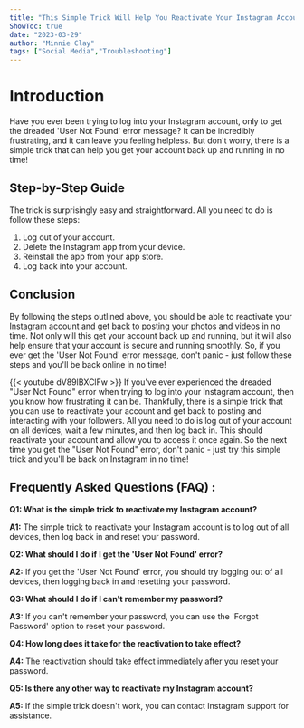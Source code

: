 ```yaml
---
title: "This Simple Trick Will Help You Reactivate Your Instagram Account When You Get the 'User Not Found' Error!"
ShowToc: true 
date: "2023-03-29"
author: "Minnie Clay" 
tags: ["Social Media","Troubleshooting"]
---
```

# Introduction

Have you ever been trying to log into your Instagram account, only to get the dreaded 'User Not Found' error message? It can be incredibly frustrating, and it can leave you feeling helpless. But don't worry, there is a simple trick that can help you get your account back up and running in no time! 

## Step-by-Step Guide

The trick is surprisingly easy and straightforward. All you need to do is follow these steps: 

1. Log out of your account. 
2. Delete the Instagram app from your device. 
3. Reinstall the app from your app store. 
4. Log back into your account. 

## Conclusion

By following the steps outlined above, you should be able to reactivate your Instagram account and get back to posting your photos and videos in no time. Not only will this get your account back up and running, but it will also help ensure that your account is secure and running smoothly. So, if you ever get the 'User Not Found' error message, don't panic - just follow these steps and you'll be back online in no time!

{{< youtube dV89lBXClFw >}} 
If you've ever experienced the dreaded "User Not Found" error when trying to log into your Instagram account, then you know how frustrating it can be. Thankfully, there is a simple trick that you can use to reactivate your account and get back to posting and interacting with your followers. All you need to do is log out of your account on all devices, wait a few minutes, and then log back in. This should reactivate your account and allow you to access it once again. So the next time you get the "User Not Found" error, don't panic - just try this simple trick and you'll be back on Instagram in no time!

## Frequently Asked Questions (FAQ) :
**Q1: What is the simple trick to reactivate my Instagram account?**

**A1:** The simple trick to reactivate your Instagram account is to log out of all devices, then log back in and reset your password.

**Q2: What should I do if I get the 'User Not Found' error?**

**A2:** If you get the 'User Not Found' error, you should try logging out of all devices, then logging back in and resetting your password.

**Q3: What should I do if I can't remember my password?**

**A3:** If you can't remember your password, you can use the 'Forgot Password' option to reset your password.

**Q4: How long does it take for the reactivation to take effect?**

**A4:** The reactivation should take effect immediately after you reset your password.

**Q5: Is there any other way to reactivate my Instagram account?**

**A5:** If the simple trick doesn't work, you can contact Instagram support for assistance.


